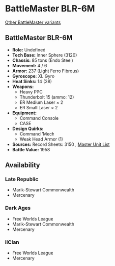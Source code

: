 # BattleMaster BLR-6M 

[Other BattleMaster variants](../battlemaster.md) 

## BattleMaster BLR-6M 

- **Role:** Undefined 
- **Tech Base:** Inner Sphere (3120) 
- **Chassis:** 85 tons (Endo Steel) 
- **Movement:** 4 / 6 
- **Armor:** 237 (Light Ferro Fibrous) 
- **Gyroscope:** XL Gyro 
- **Heat Sinks:** 14 (28) 
- **Weapons:** 
  - Heavy PPC 
  - Thunderbolt 15 (ammo: 12) 
  - ER Medium Laser × 2 
  - ER Small Laser × 2 
- **Equipment:** 
  - Command Console 
  - CASE 
- **Design Quirks:** 
  - Command ’Mech 
  - Weak Head Armor (1) 
- **Sources:** Record Sheets: 3150 , [Master Unit List](http://masterunitlist.info/Unit/Details/7978) 
- **Battle Value:** 1958 

## Availability 

### Late Republic 

- Marik-Stewart Commonwealth 
- Mercenary 

### Dark Ages 

- Free Worlds League 
- Marik-Stewart Commonwealth 
- Mercenary 

### ilClan 

- Free Worlds League 
- Mercenary 

